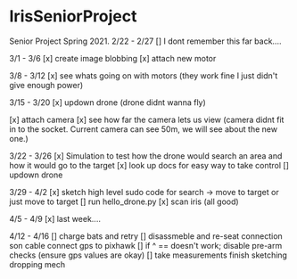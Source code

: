 # IrisSeniorProject
Senior Project Spring 2021.
2/22 - 2/27
[] I dont remember this far back....

3/1 - 3/6
[x] create image blobbing
[x] attach new motor

3/8 - 3/12
[x] see whats going on with motors
(they work fine I just didn't give enough power)

3/15 - 3/20
[x] updown drone
(drone didnt wanna fly)

[x] attach camera
[x] see how far the camera lets us view
(camera didnt fit in to the socket. Current camera can see 50m, we will see about the new one.)

3/22 - 3/26
[x] Simulation to test how the drone would search an area and how it would go to the target
[x] look up docs for easy way to take control
[] updown drone

3/29 - 4/2
[x] sketch high level sudo code for search -> move to target or just move to target
[] run hello_drone.py
[x] scan iris (all good)

4/5 - 4/9
[x] last week....

4/12 - 4/16
[] charge bats and retry
[] disassmeble and re-seat connection son cable connect gps to pixhawk
[] if ^ == doesn't work; disable pre-arm checks (ensure gps values are okay)
[] take measurements finish sketching dropping mech

